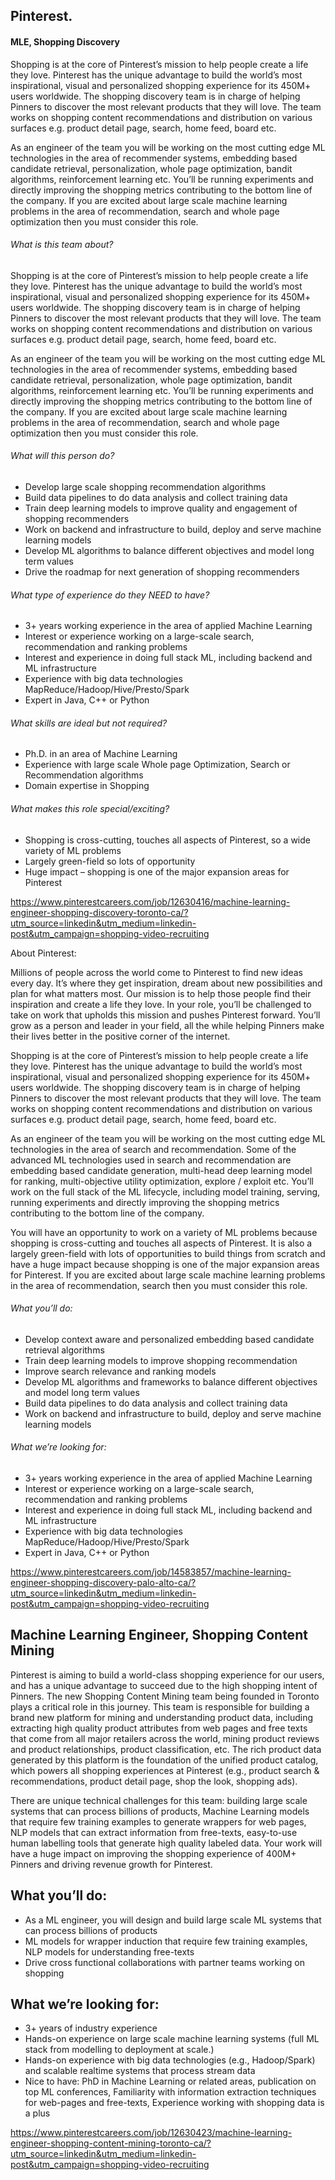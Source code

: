 ## Pinterest.

#### MLE, Shopping Discovery

Shopping is at the core of Pinterest’s mission to help people create a life they love. Pinterest has the unique advantage to build the world’s most inspirational, visual and personalized shopping experience for its 450M+ users worldwide. The shopping discovery team is in charge of helping Pinners to discover the most relevant products that they will love. The team works on shopping content recommendations and distribution on various surfaces e.g. product detail page, search, home feed, board etc. 

As an engineer of the team you will be working on the most cutting edge ML technologies in the area of recommender systems, embedding based candidate retrieval, personalization, whole page optimization, bandit algorithms, reinforcement learning etc. You’ll be running experiments and directly improving the shopping metrics contributing to the bottom line of the company. If you are excited about large scale machine learning problems in the area of recommendation, search and whole page optimization then you must consider this role.

###### What is this team about?

Shopping is at the core of Pinterest’s mission to help people create a life they love. Pinterest has the unique advantage to build the world’s most inspirational, visual and personalized shopping experience for its 450M+ users worldwide. The shopping discovery team is in charge of helping Pinners to discover the most relevant products that they will love. The team works on shopping content recommendations and distribution on various surfaces e.g. product detail page, search, home feed, board etc. 

As an engineer of the team you will be working on the most cutting edge ML technologies in the area of recommender systems, embedding based candidate retrieval, personalization, whole page optimization, bandit algorithms, reinforcement learning etc. You’ll be running experiments and directly improving the shopping metrics contributing to the bottom line of the company. If you are excited about large scale machine learning problems in the area of recommendation, search and whole page optimization then you must consider this role.

###### What will this person do?

- Develop large scale shopping recommendation algorithms
- Build data pipelines to do data analysis and collect training data
- Train deep learning models to improve quality and engagement of shopping recommenders
- Work on backend and infrastructure to build, deploy and serve machine learning models
- Develop ML algorithms to balance different objectives and model long term values
- Drive the roadmap for next generation of shopping recommenders

###### What type of experience do they NEED to have?

- 3+ years working experience in the area of applied Machine Learning
- Interest or experience working on a large-scale search, recommendation and ranking problems
- Interest and experience in doing full stack ML, including backend and ML infrastructure
- Experience with big data technologies MapReduce/Hadoop/Hive/Presto/Spark
- Expert in Java, C++ or Python

###### What skills are ideal but not required?

- Ph.D. in an area of Machine Learning
- Experience with large scale Whole page Optimization, Search or Recommendation algorithms
- Domain expertise in Shopping

###### What makes this role special/exciting?

- Shopping is cross-cutting, touches all aspects of Pinterest, so a wide variety of ML problems
- Largely green-field so lots of opportunity
- Huge impact – shopping is one of the major expansion areas for Pinterest

https://www.pinterestcareers.com/job/12630416/machine-learning-engineer-shopping-discovery-toronto-ca/?utm_source=linkedin&utm_medium=linkedin-post&utm_campaign=shopping-video-recruiting



About Pinterest:  

Millions of people across the world come to Pinterest to find new ideas every day. It’s where they get inspiration, dream about new possibilities and plan for what matters most. Our mission is to help those people find their inspiration and create a life they love. In your role, you’ll be challenged to take on work that upholds this mission and pushes Pinterest forward. You’ll grow as a person and leader in your field, all the while helping Pinners make their lives better in the positive corner of the internet.

Shopping is at the core of Pinterest’s mission to help people create a life they love. Pinterest has the unique advantage to build the world’s most inspirational, visual and personalized shopping experience for its 450M+ users worldwide. The shopping discovery team is in charge of helping Pinners to discover the most relevant products that they will love. The team works on shopping content recommendations and distribution on various surfaces e.g. product detail page, search, home feed, board etc. 

As an engineer of the team you will be working on the most cutting edge ML technologies in the area of search and recommendation.  Some of the advanced ML technologies used in search and recommendation are embedding based candidate generation, multi-head deep learning model for ranking, multi-objective utility optimization, explore / exploit etc. You’ll work on the full stack of the ML lifecycle, including model training, serving, running experiments and directly improving the shopping metrics contributing to the bottom line of the company. 

You will have an opportunity to work on a variety of ML problems because shopping is cross-cutting and touches all aspects of Pinterest. It is also a largely green-field with lots of opportunities to build things from scratch and have a huge impact because shopping is one of the major expansion areas for Pinterest. If you are excited about large scale machine learning problems in the area of recommendation, search then you must consider this role.

###### What you’ll do:

- Develop context aware and personalized embedding based candidate retrieval algorithms
- Train deep learning models to improve shopping recommendation
- Improve search relevance and ranking models
- Develop ML algorithms and frameworks to balance different objectives and model long term values
- Build data pipelines to do data analysis and collect training data
- Work on backend and infrastructure to build, deploy and serve machine learning models

###### What we’re looking for:

- 3+ years working experience in the area of applied Machine Learning
- Interest or experience working on a large-scale search, recommendation and ranking problems
- Interest and experience in doing full stack ML, including backend and ML infrastructure
- Experience with big data technologies MapReduce/Hadoop/Hive/Presto/Spark
- Expert in Java, C++ or Python

https://www.pinterestcareers.com/job/14583857/machine-learning-engineer-shopping-discovery-palo-alto-ca/?utm_source=linkedin&utm_medium=linkedin-post&utm_campaign=shopping-video-recruiting

## Machine Learning Engineer, Shopping Content Mining

Pinterest is aiming to build a world-class shopping experience for our users, and has a unique advantage to succeed due to the high shopping intent of Pinners. The new Shopping Content Mining team being founded in Toronto plays a critical role in this journey. This team is responsible for building a brand new platform for mining and understanding product data, including extracting high quality product attributes from web pages and free texts that come from all major retailers across the world, mining product reviews and product relationships, product classification, etc. The rich product data generated by this platform is the foundation of the unified product catalog, which powers all shopping experiences at Pinterest (e.g., product search & recommendations, product detail page, shop the look, shopping ads).

There are unique technical challenges for this team: building large scale systems that can process billions of products, Machine Learning models that require few training examples to generate wrappers for web pages, NLP models that can extract information from free-texts, easy-to-use human labelling tools that generate high quality labeled data. Your work will have a huge impact on improving the shopping experience of 400M+ Pinners and driving revenue growth for Pinterest.

## What you’ll do:

- As a ML engineer, you will design and build large scale ML systems that can process billions of products
- ML models for wrapper induction that require few training examples, NLP models for understanding free-texts
- Drive cross functional collaborations with partner teams working on shopping

## What we’re looking for:

- 3+ years of industry experience
- Hands-on experience on large scale machine learning systems (full ML stack from modelling to deployment at scale.)
- Hands-on experience with big data technologies (e.g., Hadoop/Spark) and scalable realtime systems that process stream data
- Nice to have: PhD in Machine Learning or related areas, publication on top ML conferences, Familiarity with information extraction techniques for web-pages and free-texts, Experience working with shopping data is a plus

https://www.pinterestcareers.com/job/12630423/machine-learning-engineer-shopping-content-mining-toronto-ca/?utm_source=linkedin&utm_medium=linkedin-post&utm_campaign=shopping-video-recruiting
